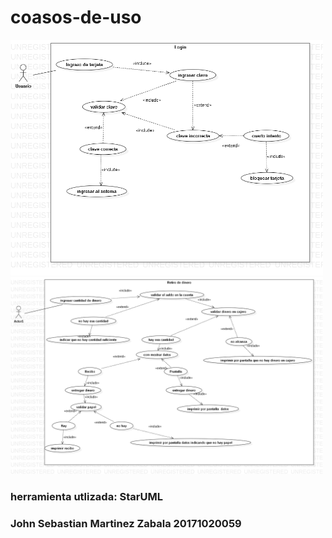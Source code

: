 # coasos-de-uso
<img src="https://github.com/jsmzdf/coasos-de-uso/blob/master/Login.png" width="500" title="hover text">
<img src="https://github.com/jsmzdf/coasos-de-uso/blob/master/retiro%20de%20dinero.png" width="500" title="hover text">

### herramienta utlizada: StarUML
### John Sebastian Martinez Zabala 20171020059
